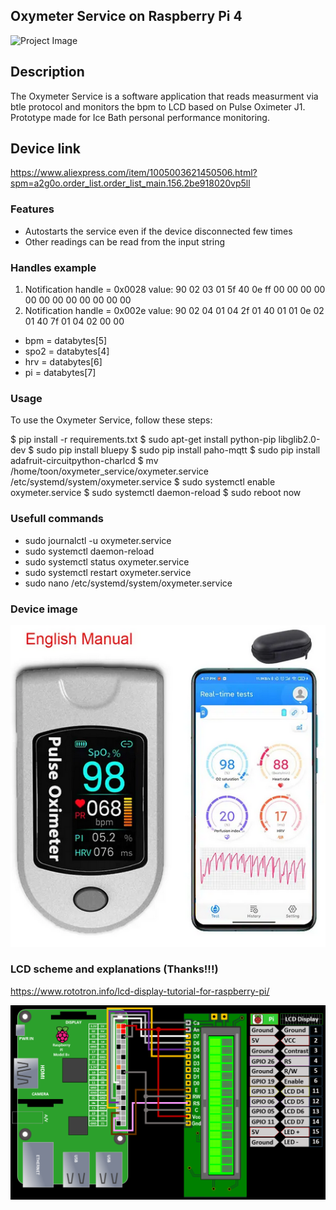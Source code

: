 ## Oxymeter Service on Raspberry Pi 4
![Project Image](pictures/IMG_20240502_181233.jpg)

## Description
The Oxymeter Service is a software application that reads measurment via btle protocol and monitors the bpm to LCD based on Pulse Oximeter J1.
Prototype made for Ice Bath personal performance monitoring. 

## Device link
https://www.aliexpress.com/item/1005003621450506.html?spm=a2g0o.order_list.order_list_main.156.2be918020vp5ll

### Features

- Autostarts the service even if the device disconnected few times
- Other readings can be read from the input string

### Handles example
1. Notification handle = 0x0028 value: 90 02 03 01 5f 40 0e ff 00 00 00 00 00 00 00 00 00 00 00 00 
2. Notification handle = 0x002e value: 90 02 04 01 04 2f 01 40 01 01 0e 02 01 40 7f 01 04 02 00 00 
- bpm = databytes[5]
- spo2 = databytes[4]
- hrv = databytes[6]
- pi = databytes[7]

### Usage

To use the Oxymeter Service, follow these steps:

$ pip install -r requirements.txt
$ sudo apt-get install python-pip libglib2.0-dev
$ sudo pip install bluepy
$ sudo pip install paho-mqtt
$ sudo pip install adafruit-circuitpython-charlcd
$ mv /home/toon/oxymeter_service/oxymeter.service /etc/systemd/system/oxymeter.service
$ sudo systemctl enable oxymeter.service
$ sudo systemctl daemon-reload
$ sudo reboot now


### Usefull commands
- sudo journalctl -u oxymeter.service
- sudo systemctl daemon-reload 
- sudo systemctl status oxymeter.service
- sudo systemctl restart oxymeter.service
- sudo nano /etc/systemd/system/oxymeter.service 

### Device image
![Finger Pulse](pictures/finger_pulse.PNG)

### LCD scheme and explanations (Thanks!!!)
https://www.rototron.info/lcd-display-tutorial-for-raspberry-pi/

![LCD scheme](pictures/LCD-Display01.png)
